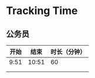 # Tracking Time

## 公务员

| 开始 | 结束  | 时长（分钟） |
| ---- | ----- | ------------ |
| 9:51 | 10:51 | 60           |
|      |       |              |
|      |       |              |

